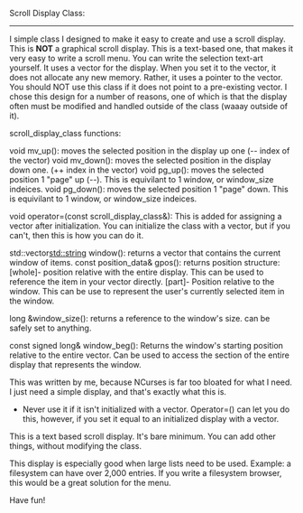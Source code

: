 Scroll Display Class:

---

I simple class I designed to make it easy to create and use a scroll display.  This is **NOT** a graphical scroll display.  This is a text-based one, that makes it very easy to write a scroll menu.  You can write the selection text-art yourself.  It uses a vector for the display.  When you set it to the vector, it does not allocate any new memory.  Rather, it uses a pointer to the vector.  You should NOT use this class if it does not point to a pre-existing vector.  I chose this design for a number of reasons, one of which is that the display often must be modified and handled outside of the class (waaay outside of it).

scroll_display_class functions:

void mv_up():  moves the selected position in the display up one (-- index of the vector)
void mv_down():  moves the selected position in the display down one.  (++ index in the vector)
void pg_up():  moves the selected position 1 "page" up (--).  This is equivilant to 1 window, or window_size indeices.
void pg_down():  moves the selected position 1 "page" down.  This is equivilant to 1 window, or window_size indeices.

void operator=(const scroll_display_class&):  This is added for assigning a vector after initialization.  You can initialize the class with a vector, but if you can't, then this is how you can do it.

std::vector<std::string> window():  returns a vector that contains the current window of items.
const position_data& gpos():  returns position structure:  [whole]-  position relative with the entire display.  This can be used to reference the item in your vector directly.  [part]-  Position relative to the window.  This can be use to represent the user's currently selected item in the window.

long &window_size(): returns a reference to the window's size.  can be safely set to anything.

const signed long& window_beg():  Returns the window's starting position relative to the entire vector.  Can be used to access the section of the entire display that represents the window.

This was written by me, because NCurses is far too bloated for what I need.  I just need a simple display, and that's exactly what this is.

-  Never use it if it isn't initialized with a vector.  Operator=() can let you do this, however, if you set it equal to an initialized display with a vector.

This is a text based scroll display.  It's bare minimum.  You can add other things, without modifying the class.

This display is especially good when large lists need to be used.  Example: a filesystem can have over 2,000 entries.  If you write a filesystem browser, this would be a great solution for the menu.

Have fun!
